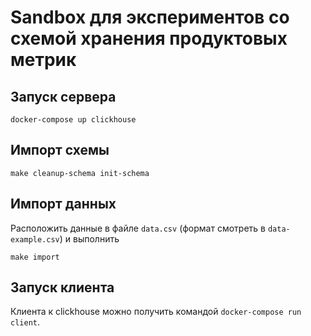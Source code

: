# Sandbox для экспериментов со схемой хранения продуктовых метрик

## Запуск сервера

```
docker-compose up clickhouse
```

## Импорт схемы

```
make cleanup-schema init-schema
```

## Импорт данных

Расположить данные в файле `data.csv` (формат смотреть в `data-example.csv`) и выполнить

```
make import
```

## Запуск клиента

Клиента к clickhouse можно получить командой `docker-compose run client`.